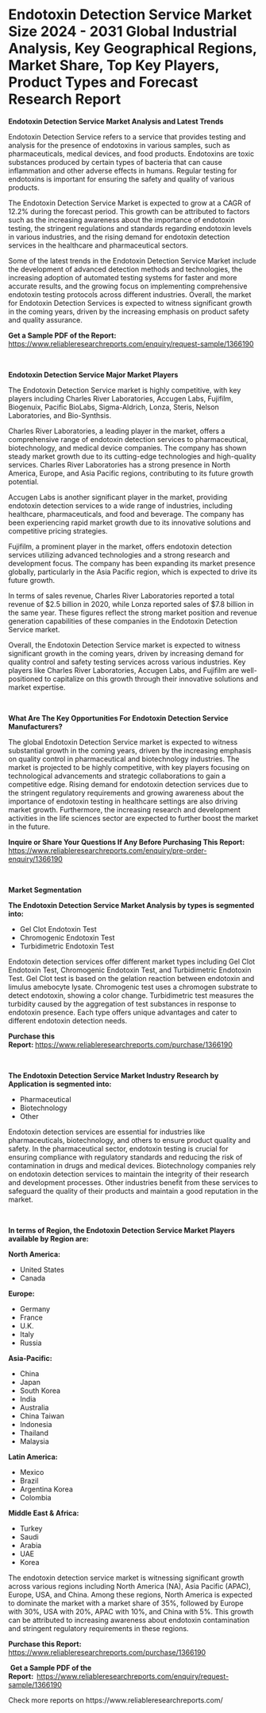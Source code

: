 <p><h1>Endotoxin Detection Service Market Size 2024 - 2031 Global Industrial Analysis, Key Geographical Regions, Market Share, Top Key Players, Product Types and Forecast Research Report</h1></p><p><strong>Endotoxin Detection Service Market Analysis and Latest Trends</strong></p>
<p><p>Endotoxin Detection Service refers to a service that provides testing and analysis for the presence of endotoxins in various samples, such as pharmaceuticals, medical devices, and food products. Endotoxins are toxic substances produced by certain types of bacteria that can cause inflammation and other adverse effects in humans. Regular testing for endotoxins is important for ensuring the safety and quality of various products.</p><p>The Endotoxin Detection Service Market is expected to grow at a CAGR of 12.2% during the forecast period. This growth can be attributed to factors such as the increasing awareness about the importance of endotoxin testing, the stringent regulations and standards regarding endotoxin levels in various industries, and the rising demand for endotoxin detection services in the healthcare and pharmaceutical sectors.</p><p>Some of the latest trends in the Endotoxin Detection Service Market include the development of advanced detection methods and technologies, the increasing adoption of automated testing systems for faster and more accurate results, and the growing focus on implementing comprehensive endotoxin testing protocols across different industries. Overall, the market for Endotoxin Detection Services is expected to witness significant growth in the coming years, driven by the increasing emphasis on product safety and quality assurance.</p></p>
<p><strong>Get a Sample PDF of the Report:&nbsp;</strong> <a href="https://www.reliableresearchreports.com/enquiry/request-sample/1366190">https://www.reliableresearchreports.com/enquiry/request-sample/1366190</a></p>
<p>&nbsp;</p>
<p><strong>Endotoxin Detection Service Major Market Players</strong></p>
<p><p>The Endotoxin Detection Service market is highly competitive, with key players including Charles River Laboratories, Accugen Labs, Fujifilm, Biogenuix, Pacific BioLabs, Sigma-Aldrich, Lonza, Steris, Nelson Laboratories, and Bio-Synthsis.</p><p>Charles River Laboratories, a leading player in the market, offers a comprehensive range of endotoxin detection services to pharmaceutical, biotechnology, and medical device companies. The company has shown steady market growth due to its cutting-edge technologies and high-quality services. Charles River Laboratories has a strong presence in North America, Europe, and Asia Pacific regions, contributing to its future growth potential.</p><p>Accugen Labs is another significant player in the market, providing endotoxin detection services to a wide range of industries, including healthcare, pharmaceuticals, and food and beverage. The company has been experiencing rapid market growth due to its innovative solutions and competitive pricing strategies.</p><p>Fujifilm, a prominent player in the market, offers endotoxin detection services utilizing advanced technologies and a strong research and development focus. The company has been expanding its market presence globally, particularly in the Asia Pacific region, which is expected to drive its future growth.</p><p>In terms of sales revenue, Charles River Laboratories reported a total revenue of $2.5 billion in 2020, while Lonza reported sales of $7.8 billion in the same year. These figures reflect the strong market position and revenue generation capabilities of these companies in the Endotoxin Detection Service market.</p><p>Overall, the Endotoxin Detection Service market is expected to witness significant growth in the coming years, driven by increasing demand for quality control and safety testing services across various industries. Key players like Charles River Laboratories, Accugen Labs, and Fujifilm are well-positioned to capitalize on this growth through their innovative solutions and market expertise.</p></p>
<p>&nbsp;</p>
<p><strong>What Are The Key Opportunities For Endotoxin Detection Service Manufacturers?</strong></p>
<p><p>The global Endotoxin Detection Service market is expected to witness substantial growth in the coming years, driven by the increasing emphasis on quality control in pharmaceutical and biotechnology industries. The market is projected to be highly competitive, with key players focusing on technological advancements and strategic collaborations to gain a competitive edge. Rising demand for endotoxin detection services due to the stringent regulatory requirements and growing awareness about the importance of endotoxin testing in healthcare settings are also driving market growth. Furthermore, the increasing research and development activities in the life sciences sector are expected to further boost the market in the future.</p></p>
<p><strong>Inquire or Share Your Questions If Any Before Purchasing This Report:</strong> <a href="https://www.reliableresearchreports.com/enquiry/pre-order-enquiry/1366190">https://www.reliableresearchreports.com/enquiry/pre-order-enquiry/1366190</a></p>
<p>&nbsp;</p>
<p><strong>Market Segmentation</strong></p>
<p><strong>The Endotoxin Detection Service Market Analysis by types is segmented into:</strong></p>
<p><ul><li>Gel Clot Endotoxin Test</li><li>Chromogenic Endotoxin Test</li><li>Turbidimetric Endotoxin Test</li></ul></p>
<p><p>Endotoxin detection services offer different market types including Gel Clot Endotoxin Test, Chromogenic Endotoxin Test, and Turbidimetric Endotoxin Test. Gel Clot test is based on the gelation reaction between endotoxin and limulus amebocyte lysate. Chromogenic test uses a chromogen substrate to detect endotoxin, showing a color change. Turbidimetric test measures the turbidity caused by the aggregation of test substances in response to endotoxin presence. Each type offers unique advantages and cater to different endotoxin detection needs.</p></p>
<p><strong>Purchase this Report:&nbsp;</strong><a href="https://www.reliableresearchreports.com/purchase/1366190">https://www.reliableresearchreports.com/purchase/1366190</a></p>
<p>&nbsp;</p>
<p><strong>The Endotoxin Detection Service Market Industry Research by Application is segmented into:</strong></p>
<p><ul><li>Pharmaceutical</li><li>Biotechnology</li><li>Other</li></ul></p>
<p><p>Endotoxin detection services are essential for industries like pharmaceuticals, biotechnology, and others to ensure product quality and safety. In the pharmaceutical sector, endotoxin testing is crucial for ensuring compliance with regulatory standards and reducing the risk of contamination in drugs and medical devices. Biotechnology companies rely on endotoxin detection services to maintain the integrity of their research and development processes. Other industries benefit from these services to safeguard the quality of their products and maintain a good reputation in the market.</p></p>
<p>&nbsp;</p>
<p><strong>In terms of Region, the Endotoxin Detection Service Market Players available by Region are:</strong></p>
<p>
    <p> <strong> North America: </strong>
        <ul>
            <li>United States</li>
            <li>Canada</li>
        </ul>
        </p> 
    <p> <strong> Europe: </strong>
        <ul>
            <li>Germany</li>
            <li>France</li>
            <li>U.K.</li>
            <li>Italy</li>
            <li>Russia</li>
        </ul>
        </p> 
    <p> <strong> Asia-Pacific: </strong>
        <ul>
            <li>China</li>
            <li>Japan</li>
            <li>South Korea</li>
            <li>India</li>
            <li>Australia</li>
            <li>China Taiwan</li>
            <li>Indonesia</li>
            <li>Thailand</li>
            <li>Malaysia</li>
        </ul>
        </p> 
    <p> <strong> Latin America: </strong>
        <ul>
            <li>Mexico</li>
            <li>Brazil</li>
            <li>Argentina Korea</li>
            <li>Colombia</li>
        </ul>
        </p> 
    <p> <strong> Middle East & Africa: </strong>
        <ul>
            <li>Turkey</li>
            <li>Saudi</li>
            <li>Arabia</li>
            <li>UAE</li>
            <li>Korea</li>
        </ul>
    </p>
    </p>
<p><p>The endotoxin detection service market is witnessing significant growth across various regions including North America (NA), Asia Pacific (APAC), Europe, USA, and China. Among these regions, North America is expected to dominate the market with a market share of 35%, followed by Europe with 30%, USA with 20%, APAC with 10%, and China with 5%. This growth can be attributed to increasing awareness about endotoxin contamination and stringent regulatory requirements in these regions.</p></p>
<p><strong>Purchase this Report: </strong><a href="https://www.reliableresearchreports.com/purchase/1366190">https://www.reliableresearchreports.com/purchase/1366190</a></p>
<p>&nbsp;<strong>Get a Sample PDF of the Report:&nbsp;&nbsp;</strong><a href="https://www.reliableresearchreports.com/enquiry/request-sample/1366190">https://www.reliableresearchreports.com/enquiry/request-sample/1366190</a></p>
<p><strong></strong></p>
<p>Check more reports on https://www.reliableresearchreports.com/</p>